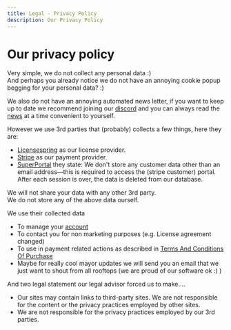```yaml
---
title: Legal - Privacy Policy
description: Our Privacy Policy
---
```


# Our privacy policy

Very simple, we do not collect any personal data :) <br/>
And perhaps you already notice we do not have an annoying cookie popup begging for your personal data? :) <br/>

We also do not have an annoying automated news letter, if you want to keep up to date we recommend joining our [discord](../../pages/contact.md#discord) and you can always read the [news](../../pages/news.md) at a time convenient to yourself.

However we use 3rd parties that (probably) collects a few things, here they are:
- [Licensespring](https://licensespring.com/privacy) as our license provider.
- [Stripe](https://www.stripe.com/privacy) as our payment provider.
- [SuperPortal](https://mysuperportal.com/access/codeglass/) they state: We don't store any customer data other than an email address—this is required to access the (stripe customer) portal. After each session is over, the data is deleted from our database.

We will not share your data with any other 3rd party. <br/>
We do not store any of the above data ourself.

We use their collected data
- To manage your [account](../Others/Account.md)
- To contact you for non marketing purposes (e.g. License agreement changed)
- To use in payment related actions as described in [Terms And Conditions Of Purchase](TermsAndConditionsOfPurchase.md#personal-data)
- Maybe for really cool mayor updates we will send you an email that we just want to shout from all rooftops (we are proud of our software ok :) ) 

And two legal statement our legal advisor forced us to make....
- Our sites may contain links to third-party sites. We are not responsible for the content or the privacy practices employed by other sites.
- We are not responsible for the privacy practices employed by our 3rd parties.

